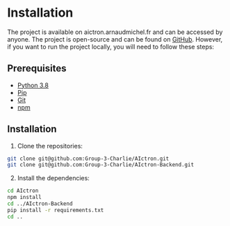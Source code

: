 # Installation

The project is available on aictron.arnaudmichel.fr and can be accessed by anyone. The project is open-source and can be found on [GitHub](https://github.com/Group-3-Charlie/AIctron). However, if you want to run the project locally, you will need to follow these steps:

## Prerequisites

- [Python 3.8](https://www.python.org/downloads/release/python-380/)
- [Pip](https://pypi.org/project/pip/)
- [Git](https://git-scm.com/downloads)
- [npm](https://www.npmjs.com/get-npm)

## Installation

1. Clone the repositories:

```bash
git clone git@github.com:Group-3-Charlie/AIctron.git
git clone git@github.com:Group-3-Charlie/AIctron-Backend.git
```

2. Install the dependencies:

```bash
cd AIctron
npm install
cd ../AIctron-Backend
pip install -r requirements.txt
cd ..
```


